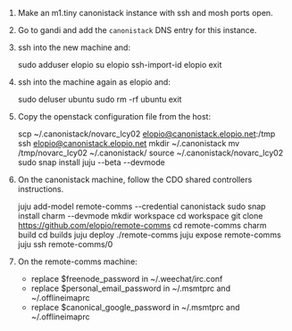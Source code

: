  1. Make an m1.tiny canonistack instance with ssh and mosh ports open.
 2. Go to gandi and add the `canonistack` DNS entry for this instance.
 3. ssh into the new machine and:

    sudo adduser elopio
    su elopio
    ssh-import-id elopio
    exit

 4. ssh into the machine again as elopio and:

    sudo deluser ubuntu
    sudo rm -rf ubuntu
    exit

 5. Copy the openstack configuration file from the host:

    scp ~/.canonistack/novarc_lcy02 elopio@canonistack.elopio.net:/tmp
    ssh elopio@canonistack.elopio.net
    mkdir ~/.canonistack
    mv /tmp/novarc_lcy02 ~/.canonistack/
    source ~/.canonistack/novarc_lcy02
    sudo snap install juju --beta --devmode

 6. On the canonistack machine, follow the CDO shared controllers instructions.

    juju add-model remote-comms --credential canonistack
    sudo snap install charm --devmode
    mkdir workspace
    cd workspace
    git clone https://github.com/elopio/remote-comms
    cd remote-comms
    charm build
    cd builds
    juju deploy ./remote-comms
    juju expose remote-comms
    juju ssh remote-comms/0

 7. On the remote-comms machine:

    * replace $freenode_password in ~/.weechat/irc.conf
    * replace $personal_email_password in ~/.msmtprc and ~/.offlineimaprc
    * replace $canonical_google_password in ~/.msmtprc and ~/.offlineimaprc
